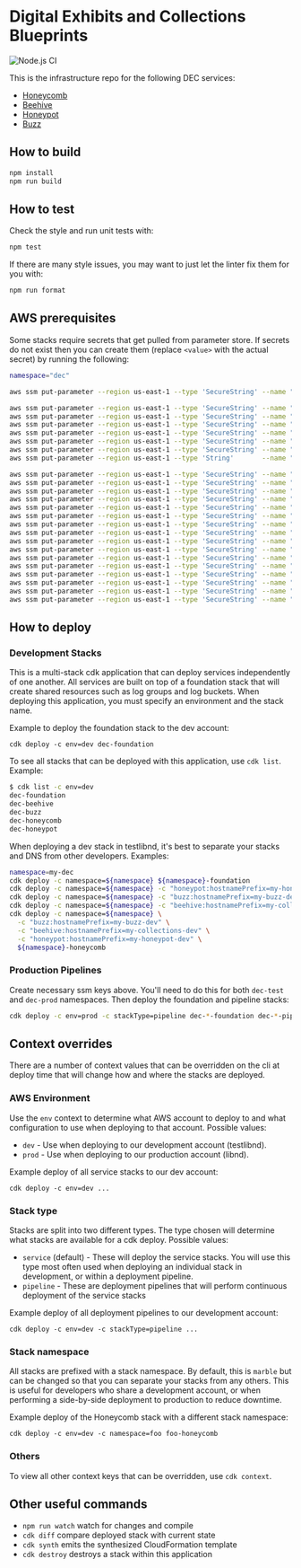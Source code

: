 # Digital Exhibits and Collections Blueprints

![Node.js CI](https://github.com/ndlib/dec-blueprints/workflows/Node.js%20CI/badge.svg)

This is the infrastructure repo for the following DEC services:

- [Honeycomb](https://github.com/ndlib/honeycomb)
- [Beehive](https://github.com/ndlib/beehive)
- [Honeypot](https://github.com/ndlib/honeypot)
- [Buzz](https://github.com/ndlib/buzz)

## How to build

```sh
npm install
npm run build
```

## How to test

Check the style and run unit tests with:

```sh
npm test
```

If there are many style issues, you may want to just let the linter fix them for you with:

```sh
npm run format
```

## AWS prerequisites

Some stacks require secrets that get pulled from parameter store. If secrets do not exist then you can create them (replace `<value>` with the actual secret) by running the following:

```sh
namespace="dec"

aws ssm put-parameter --region us-east-1 --type 'SecureString' --name "/all/${namespace}-honeypot/secret_key_base" --description "Secret key base for verifying signed cookies" --value '<value>'

aws ssm put-parameter --region us-east-1 --type 'SecureString' --name "/all/${namespace}-buzz/secrets/secret_key_base" --description "Buzz rails secret key base" --value '<value>'
aws ssm put-parameter --region us-east-1 --type 'SecureString' --name "/all/${namespace}-buzz/database/database" --description "Buzz database name" --value '<value>'
aws ssm put-parameter --region us-east-1 --type 'SecureString' --name "/all/${namespace}-buzz/database/host" --description "Buzz database hostname" --value '<value>'
aws ssm put-parameter --region us-east-1 --type 'SecureString' --name "/all/${namespace}-buzz/database/port" --description "Buzz database port" --value '<value>'
aws ssm put-parameter --region us-east-1 --type 'SecureString' --name "/all/${namespace}-buzz/database/username" --description "Buzz database username" --value '<value>'
aws ssm put-parameter --region us-east-1 --type 'SecureString' --name "/all/${namespace}-buzz/database/password" --description "Buzz database password" --value '<value>'
aws ssm put-parameter --region us-east-1 --type 'String'       --name "/all/${namespace}-buzz/rails-env" --description "Buzz rails environment" --value '<value>'

aws ssm put-parameter --region us-east-1 --type 'SecureString' --name "/all/${namespace}-honeycomb/secrets/secret_key_base" --description "Honeycomb rails secret key base" --value '<value>'
aws ssm put-parameter --region us-east-1 --type 'SecureString' --name "/all/${namespace}-honeycomb/database/database" --description "Honeycomb database name" --value '<value>'
aws ssm put-parameter --region us-east-1 --type 'SecureString' --name "/all/${namespace}-honeycomb/database/host" --description "Honeycomb database hostname" --value '<value>'
aws ssm put-parameter --region us-east-1 --type 'SecureString' --name "/all/${namespace}-honeycomb/database/username" --description "Honeycomb database username" --value '<value>'
aws ssm put-parameter --region us-east-1 --type 'SecureString' --name "/all/${namespace}-honeycomb/database/password" --description "Honeycomb database password" --value '<value>'
aws ssm put-parameter --region us-east-1 --type 'SecureString' --name "/all/${namespace}-honeycomb/database/port" --description "Honeycomb database port" --value '<value>'
aws ssm put-parameter --region us-east-1 --type 'SecureString' --name "/all/${namespace}-honeycomb/secrets/okta/client_id" --description "Honeycomb Okta client id" --value '<value>'
aws ssm put-parameter --region us-east-1 --type 'SecureString' --name "/all/${namespace}-honeycomb/secrets/okta/client_secret" --description "Honeycomb Okta client secret" --value '<value>'
aws ssm put-parameter --region us-east-1 --type 'SecureString' --name "/all/${namespace}-honeycomb/secrets/okta/logout_url" --description "Honeycomb Okta logout url" --value '<value>'
aws ssm put-parameter --region us-east-1 --type 'SecureString' --name "/all/${namespace}-honeycomb/secrets/okta/redirect_url" --description "Honeycomb Okta redirect url" --value '<value>'
aws ssm put-parameter --region us-east-1 --type 'SecureString' --name "/all/${namespace}-honeycomb/secrets/okta/base_auth_url" --description "Honeycomb Okta base auth url" --value '<value>'
aws ssm put-parameter --region us-east-1 --type 'SecureString' --name "/all/${namespace}-honeycomb/secrets/okta/auth_server_id" --description "Honeycomb Okta auth server id" --value '<value>'
aws ssm put-parameter --region us-east-1 --type 'SecureString' --name "/all/${namespace}-honeycomb/secrets/google/client_id" --description "Honeycomb Google client id" --value '<value>'
aws ssm put-parameter --region us-east-1 --type 'SecureString' --name "/all/${namespace}-honeycomb/secrets/google/client_secret" --description "Honeycomb Google client secret" --value '<value>'
aws ssm put-parameter --region us-east-1 --type 'SecureString' --name "/all/${namespace}-honeycomb/secrets/google/developer_key" --description "Honeycomb Google developer key" --value '<value>'
aws ssm put-parameter --region us-east-1 --type 'SecureString' --name "/all/${namespace}-honeycomb/secrets/google/app_id" --description "Honeycomb Google app id" --value '<value>'
```

## How to deploy

### Development Stacks

This is a multi-stack cdk application that can deploy services independently of one another. All services are built on top of a foundation stack that will create shared resources such as log groups and log buckets. When deploying this application, you must specify an environment and the stack name.

Example to deploy the foundation stack to the dev account:

`cdk deploy -c env=dev dec-foundation`

To see all stacks that can be deployed with this application, use `cdk list`. Example:

```sh
$ cdk list -c env=dev
dec-foundation
dec-beehive
dec-buzz
dec-honeycomb
dec-honeypot
```

When deploying a dev stack in testlibnd, it's best to separate your stacks and DNS from other developers. Examples:

```sh
namespace=my-dec
cdk deploy -c namespace=${namespace} ${namespace}-foundation
cdk deploy -c namespace=${namespace} -c "honeypot:hostnamePrefix=my-honeypot-dev" ${namespace}-honeypot
cdk deploy -c namespace=${namespace} -c "buzz:hostnamePrefix=my-buzz-dev" ${namespace}-buzz
cdk deploy -c namespace=${namespace} -c "beehive:hostnamePrefix=my-collections-dev" ${namespace}-beehive
cdk deploy -c namespace=${namespace} \
  -c "buzz:hostnamePrefix=my-buzz-dev" \
  -c "beehive:hostnamePrefix=my-collections-dev" \
  -c "honeypot:hostnamePrefix=my-honeypot-dev" \
  ${namespace}-honeycomb
```

### Production Pipelines

Create necessary ssm keys above. You'll need to do this for both `dec-test` and `dec-prod` namespaces. Then deploy the foundation and pipeline stacks:

```sh
cdk deploy -c env=prod -c stackType=pipeline dec-*-foundation dec-*-pipeline
```

## Context overrides

There are a number of context values that can be overridden on the cli at deploy time that will change how and where the stacks are deployed.

### AWS Environment

Use the `env` context to determine what AWS account to deploy to and what configuration to use when deploying to that account. Possible values:

- `dev` - Use when deploying to our development account (testlibnd).
- `prod` - Use when deploying to our production account (libnd).

Example deploy of all service stacks to our dev account:

`cdk deploy -c env=dev ...`

### Stack type

Stacks are split into two different types. The type chosen will determine what stacks are available for a cdk deploy. Possible values:

- `service` (default) - These will deploy the service stacks. You will use this type most often used when deploying an individual stack in development, or within a deployment pipeline.
- `pipeline` - These are deployment pipelines that will perform continuous deployment of the service stacks

Example deploy of all deployment pipelines to our development account:

`cdk deploy -c env=dev -c stackType=pipeline ...`

### Stack namespace

All stacks are prefixed with a stack namespace. By default, this is `marble` but can be changed so that you can separate your stacks from any others. This is useful for developers who share a development account, or when performing a side-by-side deployment to production to reduce downtime.

Example deploy of the Honeycomb stack with a different stack namespace:

`cdk deploy -c env=dev -c namespace=foo foo-honeycomb`

### Others

To view all other context keys that can be overridden, use `cdk context`.

## Other useful commands

- `npm run watch` watch for changes and compile
- `cdk diff` compare deployed stack with current state
- `cdk synth` emits the synthesized CloudFormation template
- `cdk destroy` destroys a stack within this application
